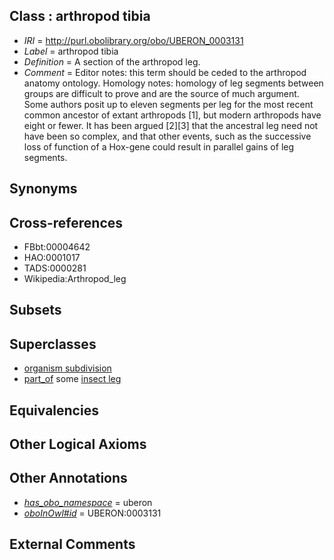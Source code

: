 
## Class : arthropod tibia

 * *IRI* = http://purl.obolibrary.org/obo/UBERON_0003131
 * *Label* = arthropod tibia
 * *Definition* = A section of the arthropod leg.
 * *Comment* = Editor notes: this term should be ceded to the arthropod anatomy ontology. Homology notes: homology of leg segments between groups are difficult to prove and are the source of much argument. Some authors posit up to eleven segments per leg for the most recent common ancestor of extant arthropods [1], but modern arthropods have eight or fewer. It has been argued [2][3] that the ancestral leg need not have been so complex, and that other events, such as the successive loss of function of a Hox-gene could result in parallel gains of leg segments.

## Synonyms


## Cross-references

 * FBbt:00004642
 * HAO:0001017
 * TADS:0000281
 * Wikipedia:Arthropod_leg

## Subsets


## Superclasses

 * [organism subdivision](../../UBERON/75/UBERON_0000475.md)
 * [part_of](../../BFO/50/BFO_0000050.md) some [insect leg](../../UBERON/95/UBERON_0005895.md)

## Equivalencies


## Other Logical Axioms


## Other Annotations

 * *[has_obo_namespace](../../ce/oboInOwl#hasOBONamespace.md)* = uberon
 * *[oboInOwl#id](../../id/oboInOwl#id.md)* = UBERON:0003131

## External Comments

